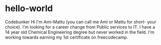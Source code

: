 # hello-world
Codebunker
Hi I'm Ami-Mattu (you can call me Ami or Mattu for short- your choice).  I'm looking for a career change from Public services to IT.  I have a 14 year old Chemical Engineering degree but never worked in the field.  I'm working towards earning my 1st certificate on freecodecamp.
